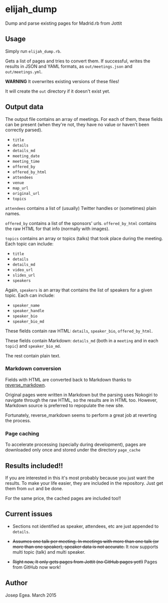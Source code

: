 # elijah_dump

Dump and parse existing pages for Madrid.rb from Jottit

## Usage

Simply run `elijah_dump.rb`. 

Gets a list of pages and tries to convert them. If successful, writes the results in JSON and YAML formats, as `out/meetings.json` and `out/meetings.yml`.

**WARNING** It overwrites existing versions of these files!

It will create the `out` directory if it doesn't exist yet.

## Output data

The output file contains an array of meetings. For each of them, these fields can be present (when they're not, they have no value or haven't been correctly parsed).

*	`title`
*	`details`
*	`details_md`
*	`meeting_date`
*	`meeting_time`
*	`offered_by`
*	`offered_by_html`
*	`attendees`
*	`venue`
*	`map_url`
*	`original_url`
*	`topics` 

`attendees` contains a list of (usually) Twitter handles or (sometimes) plain names.

`offered_by` contains a list of the sponsors' urls. `offered_by_html` contains the raw HTML for that info (normally with images).

`topics` contains an array or topics (talks) that took place during the meeting. Each topic can include:

*	`title`
*	`details`	
*	`details_md`
*	`video_url`
*	`slides_url`
*	`speakers` 

Again, `speakers` is an array that contains the list of speakers for a given topic. Each can include:

*	`speaker_name`
*	`speaker_handle`
*	`speaker_bio`
*	`speaker_bio_md`

These fields contain raw HTML: `details`, `speaker_bio`, `offered_by_html`. 

These fields contain Markdown: `details_md` (both in a `meeting` and in each `topic`) and `speaker_bio_md`.

The rest contain plain text.

### Markdown conversion

Fields with HTML are converted back to Markdown thanks to [reverse_markdown](https://github.com/xijo/reverse_markdown).

Original pages were written in Markdown but the parsing uses Nokogiri to navigate through the raw HTML, so the results are in HTML too. However, Markdown source is preferred to repopulate the new site.

Fortunately, reverse_markdown seems to perform a great job at reverting the process.

### Page caching

To accelerate processing (specially during development), pages are downloaded only once and stored under the directory `page_cache`

## Results included!!

If you are interested in this it's most probably because you just want the results. To make your life easier, they are included in the repository. Just get them from `out` and be done. 

For the same price, the cached pages are included too!!

## Current issues

*	Sections not identified as speaker, attendees, etc are just appended to `details`.

*	<strike>Assumes one talk per meeting. In meetings with more than one talk (or more than one speaker), speaker data is not accurate.</strike> It now supports multi topic (talk) and multi speaker.

*	<strike>Right now, It only gets pages from Jottit (no GitHub pages yet!)</strike> Pages from GitHub now work!

## Author

Josep Egea. March 2015
